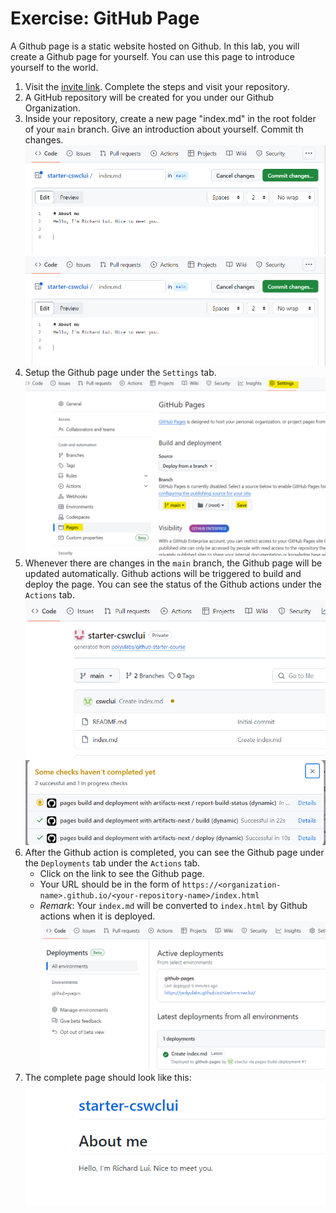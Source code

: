 
# Exercise: GitHub Page

A Github page is a static website hosted on Github. In this lab, you will create a Github page for yourself. You can use this page to introduce yourself to the world. 

1. Visit the [invite link](https://classroom.github.com/a/bZ5sYH2F). Complete the steps and visit your repository.
2. A GitHub repository will be created for you under our Github Organization.
3. Inside your repository, create a new page "index.md" in the root folder of your `main` branch. Give an introduction about yourself. Commit th changes.
   ![Alt text](image-1.png)
   ![Alt text](image-2.png)
4. Setup the Github page under the `Settings` tab. 
   ![Alt text](image.png)
5. Whenever there are changes in the `main` branch, the Github page will be updated automatically. Github actions will be triggered to build and deploy the page. You can see the status of the Github actions under the `Actions` tab.
    ![Alt text](image-3.png)
    ![Alt text](image-4.png)
6. After the Github action is completed, you can see the Github page under the `Deployments` tab under the `Actions` tab. 
   - Click on the link to see the Github page. 
   - Your URL should be in the form of `https://<organization-name>.github.io/<your-repository-name>/index.html`
   - *Remark*: Your `index.md` will be converted to `index.html` by Github actions when it is deployed.
   ![Alt text](image-6.png)
7. The complete page should look like this:
   ![Alt text](image-7.png)

